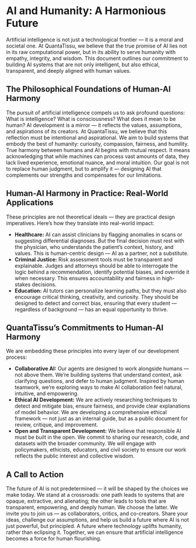 # AI and Humanity: A Harmonious Future
Artificial intelligence is not just a technological frontier — it is a moral and societal one. At QuantaTissu, we believe that the true promise of AI lies not in its raw computational power, but in its ability to serve humanity with empathy, integrity, and wisdom. This document outlines our commitment to building AI systems that are not only intelligent, but also ethical, transparent, and deeply aligned with human values.

## The Philosophical Foundations of Human-AI Harmony
The pursuit of artificial intelligence compels us to ask profound questions:
What is intelligence? What is consciousness? What does it mean to be human?
AI development is a mirror — it reflects the values, assumptions, and aspirations of its creators. At QuantaTissu, we believe that this reflection must be intentional and aspirational. We aim to build systems that embody the best of humanity: curiosity, compassion, fairness, and humility.
True harmony between humans and AI begins with mutual respect. It means acknowledging that while machines can process vast amounts of data, they lack lived experience, emotional nuance, and moral intuition. Our goal is not to replace human judgment, but to amplify it — designing AI that complements our strengths and compensates for our limitations.

## Human-AI Harmony in Practice: Real-World Applications
These principles are not theoretical ideals — they are practical design imperatives. Here’s how they translate into real-world impact:
-   **Healthcare:**
    AI can assist clinicians by flagging anomalies in scans or suggesting differential diagnoses. But the final decision must rest with the physician, who understands the patient’s context, history, and values. This is human-centric design — AI as a partner, not a substitute.
-   **Criminal Justice:**
    Risk assessment tools must be transparent and explainable. Judges and attorneys should be able to interrogate the logic behind a recommendation, identify potential biases, and override it when necessary. This ensures accountability and fairness in high-stakes decisions.
-   **Education:**
    AI tutors can personalize learning paths, but they must also encourage critical thinking, creativity, and curiosity. They should be designed to detect and correct bias, ensuring that every student — regardless of background — has an equal opportunity to thrive.

## QuantaTissu’s Commitments to Human-AI Harmony
We are embedding these principles into every layer of our development process:
-   **Collaborative AI:**
    Our agents are designed to work alongside humans — not above them. We’re building systems that understand context, ask clarifying questions, and defer to human judgment. Inspired by human teamwork, we’re exploring ways to make AI collaboration feel natural, intuitive, and empowering.
-   **Ethical AI Development:**
    We are actively researching techniques to detect and mitigate bias, ensure fairness, and provide clear explanations of model behavior. We are developing a comprehensive ethical framework — not just as an internal guide, but as a public document for review, critique, and improvement.
-   **Open and Transparent Development:**
    We believe that responsible AI must be built in the open. We commit to sharing our research, code, and datasets with the broader community. We will engage with policymakers, ethicists, educators, and civil society to ensure our work reflects the public interest and collective wisdom.

## A Call to Action
The future of AI is not predetermined — it will be shaped by the choices we make today. We stand at a crossroads: one path leads to systems that are opaque, extractive, and alienating; the other leads to tools that are transparent, empowering, and deeply human.
We choose the latter.
We invite you to join us — as collaborators, critics, and co-creators. Share your ideas, challenge our assumptions, and help us build a future where AI is not just powerful, but principled. A future where technology uplifts humanity, rather than eclipsing it.
Together, we can ensure that artificial intelligence becomes a force for human flourishing.
